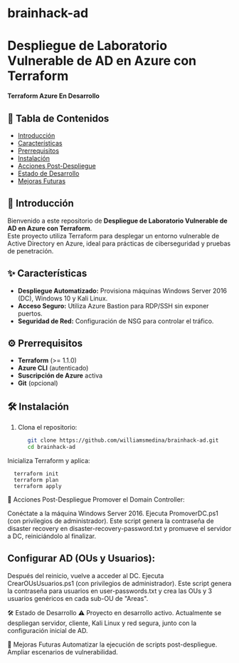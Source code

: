 # brainhack-ad

# Despliegue de Laboratorio Vulnerable de AD en Azure con Terraform
**Terraform Azure En Desarrollo**

## 📄 Tabla de Contenidos
- [Introducción](#introducción)
- [Características](#características)
- [Prerrequisitos](#prerrequisitos)
- [Instalación](#instalación)
- [Acciones Post-Despliegue](#acciones-post-despliegue)
- [Estado de Desarrollo](#estado-de-desarrollo)
- [Mejoras Futuras](#mejoras-futuras)

## 🎉 Introducción
Bienvenido a este repositorio de **Despliegue de Laboratorio Vulnerable de AD en Azure con Terraform**.  
Este proyecto utiliza Terraform para desplegar un entorno vulnerable de Active Directory en Azure, ideal para prácticas de ciberseguridad y pruebas de penetración.

## ✨ Características
- **Despliegue Automatizado:** Provisiona máquinas Windows Server 2016 (DC), Windows 10 y Kali Linux.
- **Acceso Seguro:** Utiliza Azure Bastion para RDP/SSH sin exponer puertos.
- **Seguridad de Red:** Configuración de NSG para controlar el tráfico.

## ⚙️ Prerrequisitos
- **Terraform** (>= 1.1.0)
- **Azure CLI** (autenticado)
- **Suscripción de Azure** activa
- **Git** (opcional)

## 🛠 Instalación
1. Clona el repositorio:
   ```bash
      git clone https://github.com/williamsmedina/brainhack-ad.git
      cd brainhack-ad
Inicializa Terraform y aplica:
 
      terraform init
      terraform plan
      terraform apply

🔧 Acciones Post-Despliegue
Promover el Domain Controller:

Conéctate a la máquina Windows Server 2016.
Ejecuta PromoverDC.ps1 (con privilegios de administrador).
Este script genera la contraseña de disaster recovery en disaster-recovery-password.txt y promueve el servidor a DC, reiniciándolo al finalizar.

## Configurar AD (OUs y Usuarios):

Después del reinicio, vuelve a acceder al DC.
Ejecuta CrearOUsUsuarios.ps1 (con privilegios de administrador).
Este script genera la contraseña para usuarios en user-passwords.txt y crea las OUs y 3 usuarios genéricos en cada sub-OU de "Areas".

🛠️ Estado de Desarrollo
⚠️ Proyecto en desarrollo activo.
Actualmente se despliegan servidor, cliente, Kali Linux y red segura, junto con la configuración inicial de AD.

🔮 Mejoras Futuras
Automatizar la ejecución de scripts post-despliegue.
Ampliar escenarios de vulnerabilidad.
